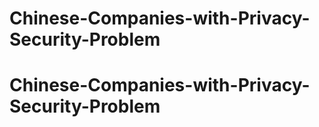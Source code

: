 # Chinese-Companies-with-Privacy-Security-Problem
# Chinese-Companies-with-Privacy-Security-Problem
